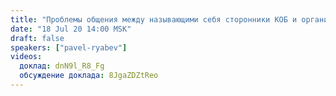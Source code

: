 ```yaml
---
title: "Проблемы общения между называющими себя сторонники КОБ и организация коллективной работы аналитической деятельности"
date: "18 Jul 20 14:00 MSK"
draft: false
speakers: ["pavel-ryabev"]
videos:
  доклад: dnN9l_R8_Fg 
  обсуждение доклада: 8JgaZDZtReo
---
```

